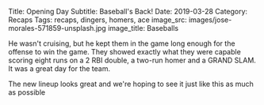 Title: Opening Day
Subtitle: Baseball's Back!
Date: 2019-03-28
Category: Recaps
Tags: recaps, dingers, homers, ace
image_src: images/jose-morales-571859-unsplash.jpg
image_title: Baseballs

He wasn't cruising, but he kept them in the game long enough for the offense to win the game.
They showed exactly what they were capable scoring eight runs on a 2 RBI double, a two-run homer and
a GRAND SLAM. It was a great day for the team.

The new lineup looks great and we're hoping to see it just like this as much as possible
